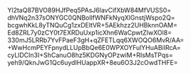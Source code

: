 Yl2taQ87BVO89HJfPeq5PAsJ6lavCifXbW84MfVUSS0=
dhVNq2n37sONYGC0QNBollfWNFkNyqXlGnstjWspo2Q=
bcgwhKkL8yTNQuCg1zxDEltVR+5AEkhzz2UHBknnOAM=
Ed8ZRL7y0zCY0t7EXRDuUxp1icXhn6WaCpwtZIwXOl8=
330mJ5LRRb7YvFPaeF3gH+qZFETLqq6XWOQO6MvR/AA=
+WwHcmPEYFpnydLLUpBbQe6E0WPXOYFulYHuABiIRcA=
cyLlDCIn3I+ShCanuO8hz5KDGNyOPzwiM+RIsMsTPqs=
yeh9/QknJwG1Qc6uydIHUappXR+8eu6O3J2cOwdTHFE=
